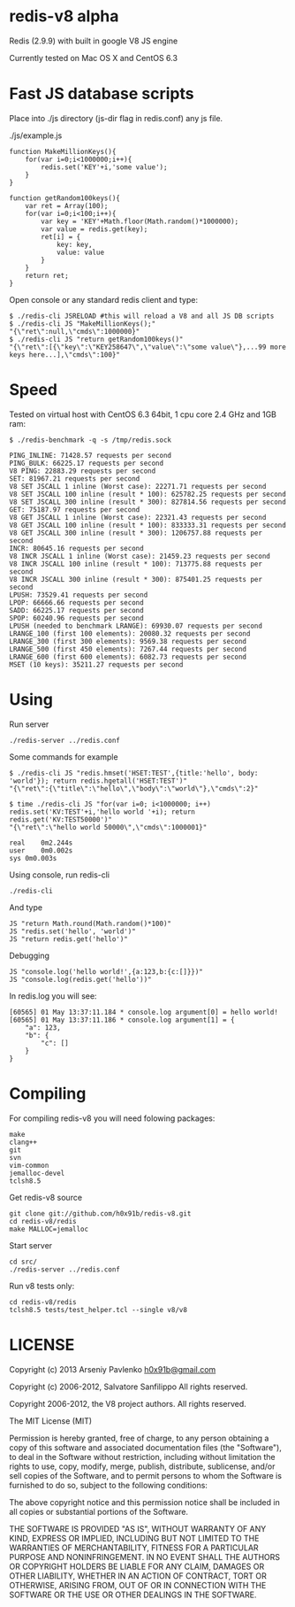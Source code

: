 redis-v8 alpha
==============

Redis (2.9.9) with built in google V8 JS engine

Currently tested on Mac OS X and CentOS 6.3

Fast JS database scripts
========================

Place into ./js directory (js-dir flag in redis.conf) any js file.

./js/example.js

	function MakeMillionKeys(){
		for(var i=0;i<1000000;i++){
			redis.set('KEY'+i,'some value');
		}
	}

	function getRandom100keys(){
		var ret = Array(100);
		for(var i=0;i<100;i++){
			var key = 'KEY'+Math.floor(Math.random()*1000000);
			var value = redis.get(key);
			ret[i] = {
				key: key,
				value: value
			}
		}
		return ret;
	}
	
Open console or any standard redis client and type:

	$ ./redis-cli JSRELOAD #this will reload a V8 and all JS DB scripts
	$ ./redis-cli JS "MakeMillionKeys();"
	"{\"ret\":null,\"cmds\":1000000}"
	$ ./redis-cli JS "return getRandom100keys()"
	"{\"ret\":[{\"key\":\"KEY258647\",\"value\":\"some value\"},...99 more keys here...],\"cmds\":100}"

Speed
=====

Tested on virtual host with CentOS 6.3 64bit, 1 cpu core 2.4 GHz and 1GB ram:

	$ ./redis-benchmark -q -s /tmp/redis.sock 
	
	PING_INLINE: 71428.57 requests per second
	PING_BULK: 66225.17 requests per second
	V8 PING: 22883.29 requests per second
	SET: 81967.21 requests per second
	V8 SET JSCALL 1 inline (Worst case): 22271.71 requests per second
	V8 SET JSCALL 100 inline (result * 100): 625782.25 requests per second
	V8 SET JSCALL 300 inline (result * 300): 827814.56 requests per second
	GET: 75187.97 requests per second
	V8 GET JSCALL 1 inline (Worst case): 22321.43 requests per second
	V8 GET JSCALL 100 inline (result * 100): 833333.31 requests per second
	V8 GET JSCALL 300 inline (result * 300): 1206757.88 requests per second
	INCR: 80645.16 requests per second
	V8 INCR JSCALL 1 inline (Worst case): 21459.23 requests per second
	V8 INCR JSCALL 100 inline (result * 100): 713775.88 requests per second
	V8 INCR JSCALL 300 inline (result * 300): 875401.25 requests per second
	LPUSH: 73529.41 requests per second
	LPOP: 66666.66 requests per second
	SADD: 66225.17 requests per second
	SPOP: 60240.96 requests per second
	LPUSH (needed to benchmark LRANGE): 69930.07 requests per second
	LRANGE_100 (first 100 elements): 20080.32 requests per second
	LRANGE_300 (first 300 elements): 9569.38 requests per second
	LRANGE_500 (first 450 elements): 7267.44 requests per second
	LRANGE_600 (first 600 elements): 6082.73 requests per second
	MSET (10 keys): 35211.27 requests per second


Using
=====

Run server

	./redis-server ../redis.conf

Some commands for example

	$ ./redis-cli JS "redis.hmset('HSET:TEST',{title:'hello', body: 'world'}); return redis.hgetall('HSET:TEST')"
	"{\"ret\":{\"title\":\"hello\",\"body\":\"world\"},\"cmds\":2}"
	
	$ time ./redis-cli JS "for(var i=0; i<1000000; i++) redis.set('KV:TEST'+i,'hello world '+i); return redis.get('KV:TEST50000')"
	"{\"ret\":\"hello world 50000\",\"cmds\":1000001}"

	real	0m2.244s
	user	0m0.002s
	sys	0m0.003s

Using console, run redis-cli
	
	./redis-cli

And type

	JS "return Math.round(Math.random()*100)"
	JS "redis.set('hello', 'world')"
	JS "return redis.get('hello')"

Debugging

	JS "console.log('hello world!',{a:123,b:{c:[]}})"
	JS "console.log(redis.get('hello'))"
	
In redis.log you will see:

	[60565] 01 May 13:37:11.184 * console.log argument[0] = hello world!
	[60565] 01 May 13:37:11.186 * console.log argument[1] = {
		"a": 123,
		"b": {
			"c": []
		}
	}


Compiling
=========

For compiling redis-v8 you will need folowing packages:
	
	make
	clang++
	git
	svn
	vim-common
	jemalloc-devel
	tclsh8.5

Get redis-v8 source

	git clone git://github.com/h0x91b/redis-v8.git
	cd redis-v8/redis
	make MALLOC=jemalloc

Start server

	cd src/
	./redis-server ../redis.conf

Run v8 tests only:

	cd redis-v8/redis
	tclsh8.5 tests/test_helper.tcl --single v8/v8


LICENSE
=======
Copyright (c) 2013 Arseniy Pavlenko <h0x91b@gmail.com>

Copyright (c) 2006-2012, Salvatore Sanfilippo
All rights reserved.

Copyright 2006-2012, the V8 project authors. All rights reserved.

The MIT License (MIT)

Permission is hereby granted, free of charge, to any person obtaining a copy
of this software and associated documentation files (the "Software"), to deal
in the Software without restriction, including without limitation the rights
to use, copy, modify, merge, publish, distribute, sublicense, and/or sell
copies of the Software, and to permit persons to whom the Software is
furnished to do so, subject to the following conditions:

The above copyright notice and this permission notice shall be included in
all copies or substantial portions of the Software.

THE SOFTWARE IS PROVIDED "AS IS", WITHOUT WARRANTY OF ANY KIND, EXPRESS OR
IMPLIED, INCLUDING BUT NOT LIMITED TO THE WARRANTIES OF MERCHANTABILITY,
FITNESS FOR A PARTICULAR PURPOSE AND NONINFRINGEMENT. IN NO EVENT SHALL THE
AUTHORS OR COPYRIGHT HOLDERS BE LIABLE FOR ANY CLAIM, DAMAGES OR OTHER
LIABILITY, WHETHER IN AN ACTION OF CONTRACT, TORT OR OTHERWISE, ARISING FROM,
OUT OF OR IN CONNECTION WITH THE SOFTWARE OR THE USE OR OTHER DEALINGS IN
THE SOFTWARE.